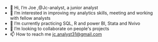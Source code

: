 - 👋 Hi, I’m Joe ,@Jc-analyst, a junior analyst
- 👀 I’m interested in improving my analytics skills, meeting and working with fellow analysts 
- 🌱 I’m currently practicing SQL, R and power BI, Stata and Nvivo
- 💞️ I’m looking to collaborate on people's projects 
- 📫 How to reach me jc.analyst31@gmail.com


<!---
Jc-analyst/Jc-analyst is a ✨ special ✨ repository because its `README.md` (this file) appears on your GitHub profile.
You can click the Preview link to take a look at your changes.
--->
